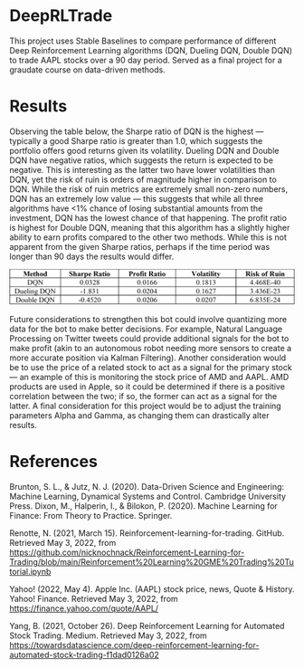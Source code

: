 # DeepRLTrade
This project uses Stable Baselines to compare performance of different Deep Reinforcement Learning algorithms (DQN, Dueling DQN, Double DQN) to trade AAPL stocks over a 90 day period. Served as a final project for a graudate course on data-driven methods. 

# Results
Observing the table below, the Sharpe ratio of DQN is the highest — typically a good Sharpe ratio is greater than 1.0, which suggests the portfolio offers good returns given its volatility. Dueling DQN and Double DQN have negative ratios, which suggests the return is expected to be negative. This is interesting as the latter two have lower volatilities than DQN, yet the risk of ruin is orders of magnitude higher in comparison to DQN. While the risk of ruin metrics are extremely small non-zero numbers, DQN has an extremely low value — this suggests that while all three algorithms have <1% chance of losing substantial amounts from the investment, DQN has the lowest chance of that happening. The profit ratio is highest for Double DQN, meaning that this algorithm has a slightly higher ability to earn profits compared to the other two methods. While this is not apparent from the given Sharpe ratios, perhaps if the time period was longer than 90 days the results would differ.


![](images/Table.png)


Future considerations to strengthen this bot could involve quantizing more data for the bot to make better decisions. For example, Natural Language Processing on Twitter tweets could provide additional signals for the bot to make profit (akin to an autonomous robot needing more sensors to create a more accurate position via Kalman Filtering). Another consideration would be to use the price of a related stock to act as a signal for the primary stock — an example of this is monitoring the stock price of AMD and AAPL. AMD products are used in Apple, so it could be determined if there is a positive correlation between the two; if so, the former can act as a signal for the latter. A final consideration for this project would be to adjust the training parameters Alpha and Gamma, as changing them can drastically alter results.


# References
Brunton, S. L., & Jutz, N. J. (2020). Data-Driven Science and Engineering: Machine Learning, Dynamical Systems and Control. Cambridge University Press.
Dixon, M., Halperin, I., & Bilokon, P. (2020). Machine Learning for Finance: From Theory to Practice. Springer.

Renotte, N. (2021, March 15). Reinforcement-learning-for-trading. GitHub. Retrieved May 3, 2022, from https://github.com/nicknochnack/Reinforcement-Learning-for-Trading/blob/main/Reinforcement%20Learning%20GME%20Trading%20Tutorial.ipynb

Yahoo! (2022, May 4). Apple Inc. (AAPL) stock price, news, Quote & History. Yahoo! Finance. Retrieved May 3, 2022, from https://finance.yahoo.com/quote/AAPL/

Yang, B. (2021, October 26). Deep Reinforcement Learning for Automated Stock Trading. Medium. Retrieved May 3, 2022, from https://towardsdatascience.com/deep-reinforcement-learning-for-automated-stock-trading-f1dad0126a02

